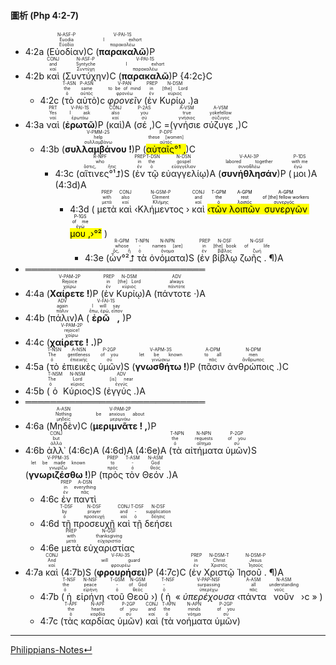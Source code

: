 #### 圖析 (Php 4:2-7)

- 4:2a (<RUBY><ruby><ruby>Εὐοδίαν<rt>Εὐοδία</rt></ruby><rt>Euodia</rt></ruby><rt>N-ASF-P</rt></RUBY>)C (<RUBY><ruby><ruby><strong>παρακαλῶ</strong><rt>παρακαλέω</rt></ruby><rt>I exhort</rt></ruby><rt>V-PAI-1S</rt></RUBY>)P 
- 4:2b <RUBY><ruby><ruby>καὶ<rt>καί</rt></ruby><rt>and</rt></ruby><rt>CONJ</rt></RUBY> (<RUBY><ruby><ruby>Συντύχην<rt>Συντύχη</rt></ruby><rt>Syntyche</rt></ruby><rt>N-ASF-P</rt></RUBY>)C (<RUBY><ruby><ruby><strong>παρακαλῶ</strong><rt>παρακαλέω</rt></ruby><rt>I exhort</rt></ruby><rt>V-PAI-1S</rt></RUBY>)P {4:2c}C
	- 4:2c  (<RUBY><ruby><ruby>τὸ<rt>ὁ</rt></ruby><rt>the</rt></ruby><rt>T-ASN</rt></RUBY> <RUBY><ruby><ruby>αὐτὸ<rt>αὐτός</rt></ruby><rt>same</rt></ruby><rt>P-ASN</rt></RUBY>)c <RUBY><ruby><ruby><em>φρονεῖν</em><rt>φρονέω</rt></ruby><rt>to be of mind</rt></ruby><rt>V-PAN</rt></RUBY> (<RUBY><ruby><ruby>ἐν<rt>ἐν</rt></ruby><rt>in</rt></ruby><rt>PREP</rt></RUBY> <RUBY><ruby><ruby>Κυρίῳ .<rt>κύριος</rt></ruby><rt>[the] Lord</rt></ruby><rt>N-DSM</rt></RUBY>)a 
- 4:3a <RUBY><ruby><ruby>ναὶ<rt>ναί</rt></ruby><rt>Yes</rt></ruby><rt>PRT</rt></RUBY> (<RUBY><ruby><ruby><strong>ἐρωτῶ</strong><rt>ἐρωτάω</rt></ruby><rt>I ask</rt></ruby><rt>V-PAI-1S</rt></RUBY>)P (<RUBY><ruby><ruby>καὶ<rt>καί</rt></ruby><rt>also</rt></ruby><rt>CONJ</rt></RUBY>)A (<RUBY><ruby><ruby>σέ ,<rt>σύ</rt></ruby><rt>you</rt></ruby><rt>P-2AS</rt></RUBY>)C =(<RUBY><ruby><ruby>γνήσιε<rt>γνήσιος</rt></ruby><rt>true</rt></ruby><rt>A-VSM</rt></RUBY> <RUBY><ruby><ruby>σύζυγε ,<rt>σύζυγος</rt></ruby><rt>yokefellow</rt></ruby><rt>A-VSM</rt></RUBY>)C 
	- 4:3b (<RUBY><ruby><ruby><strong>συλλαμβάνου !</strong><rt>συλλαμβάνω</rt></ruby><rt>help</rt></ruby><rt>V-PMM-2S</rt></RUBY>)P (<RUBY><ruby><ruby><mark>αὐταῖς°¹ ,</mark><rt>αὐτός</rt></ruby><rt>these [women]</rt></ruby><rt>P-DPF</rt></RUBY>)C 
		- 4:3c (<RUBY><ruby><ruby>αἵτινες°¹⮥<rt>ὅστις, ἥτις</rt></ruby><rt>who</rt></ruby><rt>R-NPF</rt></RUBY>)S (<RUBY><ruby><ruby>ἐν<rt>ἐν</rt></ruby><rt>in</rt></ruby><rt>PREP</rt></RUBY> <RUBY><ruby><ruby>τῷ<rt>ὁ</rt></ruby><rt>the</rt></ruby><rt>T-DSN</rt></RUBY> <RUBY><ruby><ruby>εὐαγγελίῳ<rt>εὐαγγέλιον</rt></ruby><rt>gospel</rt></ruby><rt>N-DSN</rt></RUBY>)A (<RUBY><ruby><ruby><strong>συνήθλησάν</strong><rt>συναθλέω</rt></ruby><rt>labored together</rt></ruby><rt>V-AAI-3P</rt></RUBY>)P (<RUBY><ruby><ruby>μοι<rt>ἐγώ</rt></ruby><rt>with me</rt></ruby><rt>P-1DS</rt></RUBY>)A (4:3d)A
			- 4:3d ( <RUBY><ruby><ruby>μετὰ<rt>μετά</rt></ruby><rt>with</rt></ruby><rt>PREP</rt></RUBY> <RUBY><ruby><ruby>καὶ<rt>καί</rt></ruby><rt>also</rt></ruby><rt>CONJ</rt></RUBY> ‹<RUBY><ruby><ruby>Κλήμεντος<rt>Κλήμης</rt></ruby><rt>Clement</rt></ruby><rt>N-GSM-P</rt></RUBY> › <RUBY><ruby><ruby>καὶ<rt>καί</rt></ruby><rt>and</rt></ruby><rt>CONJ</rt></RUBY> <mark>‹<RUBY><ruby><ruby>τῶν<rt>ὁ</rt></ruby><rt>the</rt></ruby><rt>T-GPM</rt></RUBY> <RUBY><ruby><ruby>λοιπῶν<rt>λοιπός</rt></ruby><rt>rest</rt></ruby><rt>A-GPM</rt></RUBY> <RUBY><ruby><ruby>συνεργῶν<rt>συνεργός</rt></ruby><rt>of [the] fellow workers</rt></ruby><rt>A-GPM</rt></RUBY> <RUBY><ruby><ruby>μου ,<rt>ἐγώ</rt></ruby><rt>of me</rt></ruby><rt>P-1GS</rt></RUBY>›°²</mark> )
				-  4:3e (<RUBY><ruby><ruby>ὧν°²⮥<rt>ὅς, ἥ</rt></ruby><rt>whose</rt></ruby><rt>R-GPM</rt></RUBY> <RUBY><ruby><ruby>τὰ<rt>ὁ</rt></ruby><rt>-</rt></ruby><rt>T-NPN</rt></RUBY> <RUBY><ruby><ruby>ὀνόματα<rt>ὄνομα</rt></ruby><rt>names [are]</rt></ruby><rt>N-NPN</rt></RUBY>)S (<RUBY><ruby><ruby>ἐν<rt>ἐν</rt></ruby><rt>in</rt></ruby><rt>PREP</rt></RUBY> <RUBY><ruby><ruby>βίβλῳ<rt>βίβλος</rt></ruby><rt>[the] book</rt></ruby><rt>N-DSF</rt></RUBY> <RUBY><ruby><ruby>ζωῆς . ¶<rt>ζωή</rt></ruby><rt>of life</rt></ruby><rt>N-GSF</rt></RUBY>)A
- ═════════════════════════════
- 4:4a (<RUBY><ruby><ruby><strong>Χαίρετε !</strong><rt>χαίρω</rt></ruby><rt>Rejoice</rt></ruby><rt>V-PAM-2P</rt></RUBY>)P (<RUBY><ruby><ruby>ἐν<rt>ἐν</rt></ruby><rt>in</rt></ruby><rt>PREP</rt></RUBY> <RUBY><ruby><ruby>Κυρίῳ<rt>κύριος</rt></ruby><rt>[the] Lord</rt></ruby><rt>N-DSM</rt></RUBY>)A (<RUBY><ruby><ruby>πάντοτε ·<rt>πάντοτε</rt></ruby><rt>always</rt></ruby><rt>ADV</rt></RUBY>)A 
- 4:4b (<RUBY><ruby><ruby>πάλιν<rt>πάλιν</rt></ruby><rt>again</rt></ruby><rt>ADV</rt></RUBY>)A (<RUBY><ruby><ruby><strong>ἐρῶ ,</strong><rt>ἔπω, ἐρῶ, εἶπον</rt></ruby><rt>I will say</rt></ruby><rt>V-FAI-1S</rt></RUBY>)P 
- 4:4c (<RUBY><ruby><ruby><strong>χαίρετε ! .</strong><rt>χαίρω</rt></ruby><rt>rejoice!</rt></ruby><rt>V-PAM-2P</rt></RUBY>)P 
- 4:5a (<RUBY><ruby><ruby>τὸ<rt>ὁ</rt></ruby><rt>The</rt></ruby><rt>T-NSN</rt></RUBY> <RUBY><ruby><ruby>ἐπιεικὲς<rt>ἐπιεικής</rt></ruby><rt>gentleness</rt></ruby><rt>A-NSN</rt></RUBY> <RUBY><ruby><ruby>ὑμῶν<rt>σύ</rt></ruby><rt>of you</rt></ruby><rt>P-2GP</rt></RUBY>)S (<RUBY><ruby><ruby><strong>γνωσθήτω !</strong><rt>γινώσκω</rt></ruby><rt>let be known</rt></ruby><rt>V-APM-3S</rt></RUBY>)P (<RUBY><ruby><ruby>πᾶσιν<rt>πᾶς</rt></ruby><rt>to all</rt></ruby><rt>A-DPM</rt></RUBY> <RUBY><ruby><ruby>ἀνθρώποις .<rt>ἄνθρωπος</rt></ruby><rt>men</rt></ruby><rt>N-DPM</rt></RUBY>)C 
- 4:5b (<RUBY><ruby><ruby>ὁ<rt>ὁ</rt></ruby><rt>The</rt></ruby><rt>T-NSM</rt></RUBY> <RUBY><ruby><ruby>Κύριος<rt>κύριος</rt></ruby><rt>Lord</rt></ruby><rt>N-NSM</rt></RUBY>)S (<RUBY><ruby><ruby>ἐγγύς .<rt>ἐγγύς</rt></ruby><rt>[is] near</rt></ruby><rt>ADV</rt></RUBY>)A 
- ═════════════════════════════
- 4:6a (<RUBY><ruby><ruby>Μηδὲν<rt>μηδείς</rt></ruby><rt>Nothing</rt></ruby><rt>A-ASN</rt></RUBY>)C (<RUBY><ruby><ruby><strong>μεριμνᾶτε ! ,</strong><rt>μεριμνάω</rt></ruby><rt>be anxious about</rt></ruby><rt>V-PAM-2P</rt></RUBY>)P 
- 4:6b <RUBY><ruby><ruby>ἀλλ᾽<rt>ἀλλά</rt></ruby><rt>but</rt></ruby><rt>CONJ</rt></RUBY> (4:6c)A (4:6d)A (4:6e)A (<RUBY><ruby><ruby>τὰ<rt>ὁ</rt></ruby><rt>the</rt></ruby><rt>T-NPN</rt></RUBY> <RUBY><ruby><ruby>αἰτήματα<rt>αἴτημα</rt></ruby><rt>requests</rt></ruby><rt>N-NPN</rt></RUBY> <RUBY><ruby><ruby>ὑμῶν<rt>σύ</rt></ruby><rt>of you</rt></ruby><rt>P-2GP</rt></RUBY>)S (<RUBY><ruby><ruby><strong>γνωριζέσθω !</strong><rt>γνωρίζω</rt></ruby><rt>let be made known</rt></ruby><rt>V-PPM-3S</rt></RUBY>)P (<RUBY><ruby><ruby>πρὸς<rt>πρός</rt></ruby><rt>to</rt></ruby><rt>PREP</rt></RUBY> <RUBY><ruby><ruby>τὸν<rt>ὁ</rt></ruby><rt>-</rt></ruby><rt>T-ASM</rt></RUBY> <RUBY><ruby><ruby>Θεόν .<rt>θεός</rt></ruby><rt>God</rt></ruby><rt>N-ASM</rt></RUBY>)A
	- 4:6c <RUBY><ruby><ruby>ἐν<rt>ἐν</rt></ruby><rt>in</rt></ruby><rt>PREP</rt></RUBY> <RUBY><ruby><ruby>παντὶ<rt>πᾶς</rt></ruby><rt>everything</rt></ruby><rt>A-DSN</rt></RUBY>
	- 4:6d <RUBY><ruby><ruby>τῇ<rt>ὁ</rt></ruby><rt>by</rt></ruby><rt>T-DSF</rt></RUBY> <RUBY><ruby><ruby>προσευχῇ<rt>προσευχή</rt></ruby><rt>prayer</rt></ruby><rt>N-DSF</rt></RUBY> <RUBY><ruby><ruby>καὶ<rt>καί</rt></ruby><rt>and</rt></ruby><rt>CONJ</rt></RUBY> <RUBY><ruby><ruby>τῇ<rt>ὁ</rt></ruby><rt>-</rt></ruby><rt>T-DSF</rt></RUBY> <RUBY><ruby><ruby>δεήσει<rt>δέησις</rt></ruby><rt>supplication</rt></ruby><rt>N-DSF</rt></RUBY>
	- 4:6e <RUBY><ruby><ruby>μετὰ<rt>μετά</rt></ruby><rt>with</rt></ruby><rt>PREP</rt></RUBY> <RUBY><ruby><ruby>εὐχαριστίας<rt>εὐχαριστία</rt></ruby><rt>thanksgiving</rt></ruby><rt>N-GSF</rt></RUBY>
- 4:7a <RUBY><ruby><ruby>καὶ<rt>καί</rt></ruby><rt>And</rt></ruby><rt>CONJ</rt></RUBY> (4:7b)S (<RUBY><ruby><ruby><strong>φρουρήσει</strong><rt>φρουρέω</rt></ruby><rt>will guard</rt></ruby><rt>V-FAI-3S</rt></RUBY>)P (4:7c)C (<RUBY><ruby><ruby>ἐν<rt>ἐν</rt></ruby><rt>in</rt></ruby><rt>PREP</rt></RUBY> <RUBY><ruby><ruby>Χριστῷ<rt>Χριστός</rt></ruby><rt>Christ</rt></ruby><rt>N-DSM-T</rt></RUBY> <RUBY><ruby><ruby>Ἰησοῦ . ¶<rt>Ἰησοῦς</rt></ruby><rt>Jesus</rt></ruby><rt>N-DSM-P</rt></RUBY>)A
	- 4:7b (<RUBY><ruby><ruby>ἡ<rt>ὁ</rt></ruby><rt>the</rt></ruby><rt>T-NSF</rt></RUBY> <RUBY><ruby><ruby>εἰρήνη<rt>εἰρήνη</rt></ruby><rt>peace</rt></ruby><rt>N-NSF</rt></RUBY> ‹<RUBY><ruby><ruby>τοῦ<rt>ὁ</rt></ruby><rt>-</rt></ruby><rt>T-GSM</rt></RUBY> <RUBY><ruby><ruby>Θεοῦ<rt>θεός</rt></ruby><rt>of God</rt></ruby><rt>N-GSM</rt></RUBY> ›) (<RUBY><ruby><ruby>ἡ<rt>ὁ</rt></ruby><rt>-</rt></ruby><rt>T-NSF</rt></RUBY> « <RUBY><ruby><ruby><em>ὑπερέχουσα</em><rt>ὑπερέχω</rt></ruby><rt>surpassing</rt></ruby><rt>V-PAP-NSF</rt></RUBY> ‹<RUBY><ruby><ruby>πάντα<rt>πᾶς</rt></ruby><rt>all</rt></ruby><rt>A-ASM</rt></RUBY> <RUBY><ruby><ruby>νοῦν<rt>νοῦς</rt></ruby><rt>understanding</rt></ruby><rt>N-ASM</rt></RUBY> ›c » )
	- 4:7c (<RUBY><ruby><ruby>τὰς<rt>ὁ</rt></ruby><rt>the</rt></ruby><rt>T-APF</rt></RUBY> <RUBY><ruby><ruby>καρδίας<rt>καρδία</rt></ruby><rt>hearts</rt></ruby><rt>N-APF</rt></RUBY> <RUBY><ruby><ruby>ὑμῶν<rt>σύ</rt></ruby><rt>of you</rt></ruby><rt>P-2GP</rt></RUBY>) <RUBY><ruby><ruby>καὶ<rt>καί</rt></ruby><rt>and</rt></ruby><rt>CONJ</rt></RUBY> (<RUBY><ruby><ruby>τὰ<rt>ὁ</rt></ruby><rt>the</rt></ruby><rt>T-APN</rt></RUBY> <RUBY><ruby><ruby>νοήματα<rt>νόημα</rt></ruby><rt>minds</rt></ruby><rt>N-APN</rt></RUBY> <RUBY><ruby><ruby>ὑμῶν<rt>σύ</rt></ruby><rt>of you</rt></ruby><rt>P-2GP</rt></RUBY>)



---
[Philippians-Notes↵](Philippians-Notes.md)